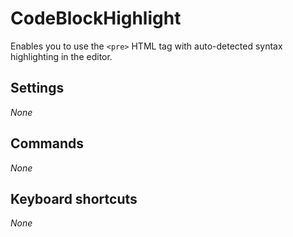 # CodeBlockHighlight
Enables you to use the `<pre>` HTML tag with auto-detected syntax highlighting in the editor.

## Settings
*None*

## Commands
*None*

## Keyboard shortcuts
*None*